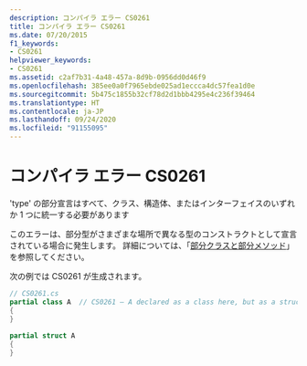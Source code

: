 ```yaml
---
description: コンパイラ エラー CS0261
title: コンパイラ エラー CS0261
ms.date: 07/20/2015
f1_keywords:
- CS0261
helpviewer_keywords:
- CS0261
ms.assetid: c2af7b31-4a48-457a-8d9b-0956dd0d46f9
ms.openlocfilehash: 385ee0a0f7965ebde025ad1eccca4dc57fea1d0e
ms.sourcegitcommit: 5b475c1855b32cf78d2d1bbb4295e4c236f39464
ms.translationtype: HT
ms.contentlocale: ja-JP
ms.lasthandoff: 09/24/2020
ms.locfileid: "91155095"
---
```

# <a name="compiler-error-cs0261"></a>コンパイラ エラー CS0261

'type' の部分宣言はすべて、クラス、構造体、またはインターフェイスのいずれか 1 つに統一する必要があります  
  
 このエラーは、部分型がさまざまな場所で異なる型のコンストラクトとして宣言されている場合に発生します。 詳細については、「[部分クラスと部分メソッド](../programming-guide/classes-and-structs/partial-classes-and-methods.md)」を参照してください。  
  
 次の例では CS0261 が生成されます。  
  
```csharp  
// CS0261.cs  
partial class A  // CS0261 – A declared as a class here, but as a struct below  
{  
}  
  
partial struct A  
{  
}  
```
